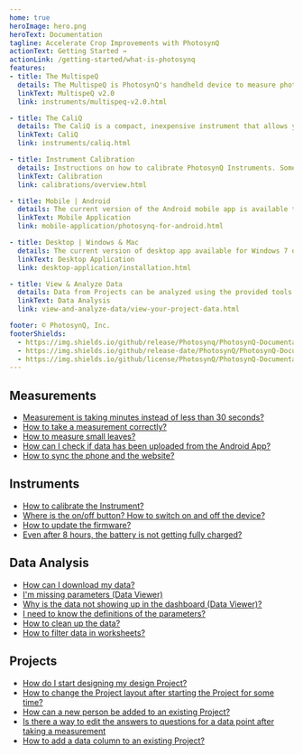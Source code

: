 ```yaml
---
home: true
heroImage: hero.png
heroText: Documentation
tagline: Accelerate Crop Improvements with PhotosynQ
actionText: Getting Started →
actionLink: /getting-started/what-is-photosynq
features:
- title: The MultispeQ
  details: The MultispeQ is PhotosynQ's handheld device to measure photosynthetic parameters derived from absorbance and fluorescence measurements.
  linkText: MultispeQ v2.0
  link: instruments/multispeq-v2.0.html

- title: The CaliQ
  details: The CaliQ is a compact, inexpensive instrument that allows you to self-calibrate the MultispeQ instrument.
  linkText: CaliQ
  link: instruments/caliq.html

- title: Instrument Calibration
  details: Instructions on how to calibrate PhotosynQ Instruments. Some calibration steps require additional supplies or the CaliQ Instrument.
  linkText: Calibration
  link: calibrations/overview.html

- title: Mobile | Android
  details: The current version of the Android mobile app is available through the Google Play Store. You will be notified in case there are updates available.
  linkText: Mobile Application
  link: mobile-application/photosynq-for-android.html

- title: Desktop | Windows & Mac
  details: The current version of desktop app available for Windows 7 or higher and for macOS 10.11.6 or higher. Updates are delivered through the app.
  linkText: Desktop Application
  link: desktop-application/installation.html

- title: View & Analyze Data
  details: Data from Projects can be analyzed using the provided tools online, as well as using libraries for Python and R for advanced data analysis.
  linkText: Data Analysis
  link: view-and-analyze-data/view-your-project-data.html

footer: © PhotosynQ, Inc.
footerShields:
  - https://img.shields.io/github/release/Photosynq/PhotosynQ-Documentation.svg?style=flat-square
  - https://img.shields.io/github/release-date/PhotosynQ/PhotosynQ-Documentation.svg?style=flat-square
  - https://img.shields.io/github/license/PhotosynQ/PhotosynQ-Documentation.svg?style=flat-square
---
```


<div class="features">
<div class="feature feature-list flex50">

## Measurements

+ [Measurement is taking minutes instead of less than 30 seconds?](./calibrations/multispeq-v2.0.html#open-close-position)
+ [How to take a measurement correctly?](./tutorials/data-collection.html)
+ [How to measure small leaves?](./instruments/light-guide-mask.html)
+ [How can I check if data has been uploaded from the Android App?](./mobile-application/measurements.html#uploading-measurements)
+ [How to sync the phone and the website?](./mobile-application/general.html#internet-connection)

</div>
<div class="feature feature-list flex50">

## Instruments

+ [How to calibrate the Instrument?](./calibrations/overview.html)
+ [Where is the on/off button? How to switch on and off the device?](./instruments/multispeq-v2.0.html#power-reset-button)
+ [How to update the firmware?](./instruments/firmware-updates.html)
+ [Even after 8 hours, the battery is not getting fully charged?](./instruments/troubleshooting.html#charging)
  
</div>
<div class="feature feature-list flex50">

## Data Analysis

+ [How can I download my data?](./view-and-analyze-data/download-data.html)
+ [I'm missing parameters (Data Viewer)](./view-and-analyze-data/advanced-parameters.html)
+ [Why is the data not showing up in the dashboard (Data Viewer)?](./view-and-analyze-data/the-dashboard.html)
+ [I need to know the definitions of the parameters?](./view-and-analyze-data/references.html)
+ [How to clean up the data?](./view-and-analyze-data/flag-measurements.html)
+ [How to filter data in worksheets?](./view-and-analyze-data/filter-data.html)
  
</div>
<div class="feature feature-list flex50">

## Projects

+ [How do I start designing my design Project?](./tutorials/creating-a-project.html)
+ [How to change the Project layout after starting the Project for some time?](./projects/editing-a-project.html)
+ [How can a new person be added to an existing Project?](./projects/project-collaborators.html#invite-a-collaborator)
+ [Is there a way to edit the answers to questions for a data point after taking a measurement](./mobile-application/measurements.html#editing-measurements)
+ [How to add a data column to an existing Project?](./projects/import-custom-data.html)

</div>
</div>